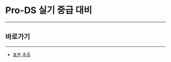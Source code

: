 # Pro-DS 실기 중급 대비

---

## 바로가기

---

- [표본 추출](https://github.com/wjsrlahrlco1998/TIL/blob/master/Pro_DS_Middle_class/[ProDS]Sample_extract.md)

